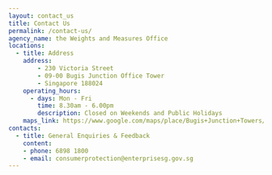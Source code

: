 ```yaml
---
layout: contact_us
title: Contact Us
permalink: /contact-us/
agency_name: the Weights and Measures Office
locations:
  - title: Address
    address:
        - 230 Victoria Street
        - 09-00 Bugis Junction Office Tower
        - Singapore 188024
    operating_hours:
      - days: Mon - Fri
        time: 8.30am - 6.00pm
        description: Closed on Weekends and Public Holidays
    maps_link: https://www.google.com/maps/place/Bugis+Junction+Towers/@1.2999657,103.8562714,15z/data=!4m5!3m4!1s0x0:0xb3cb17f62b246e40!8m2!3d1.2999657!4d103.8562714
contacts:
  - title: General Enquiries & Feedback
    content:
    - phone: 6898 1800
    - email: consumerprotection@enterprisesg.gov.sg 
---
```

